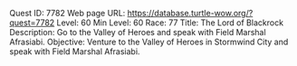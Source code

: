 Quest ID: 7782
Web page URL: https://database.turtle-wow.org/?quest=7782
Level: 60
Min Level: 60
Race: 77
Title: The Lord of Blackrock
Description: Go to the Valley of Heroes and speak with Field Marshal Afrasiabi.
Objective: Venture to the Valley of Heroes in Stormwind City and speak with Field Marshal Afrasiabi.
